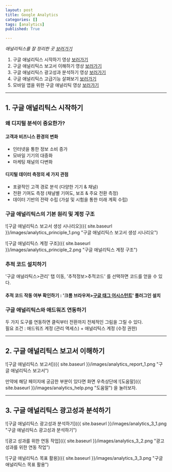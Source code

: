 ```yaml
---
layout: post
title: Google Analytics
categories: []
tags: [analytics]
published: True

---
```


*애널리틱스를 잘 정리한 곳 [보러가기](http://www.thedigitalmkt.com/google_analytics_basics/)*<br>

1. 구글 애널리틱스 시작하기 영상 [보러가기](https://www.youtube.com/watch?v=oWJf2a2ufG8)<br>
2. 구글 애널리틱스 보고서 이해하기 영상 [보러가기](https://www.youtube.com/watch?v=qFmXLGheyqs)<br>
3. 구글 애널리틱스 광고성과 분석하기 영상 [보러가기](https://www.youtube.com/watch?v=X1VbHCUfuN4)<br>
4. 구글 애널리틱스 고급기능 살펴보기 [보러가기](https://www.youtube.com/watch?v=ibabFTE44As)<br>
5. 모바일 앱을 위한 구글 애널리틱 영상 [보러가기](https://www.youtube.com/watch?v=Dx4vjt2cwj0)<br>

----
## 1. 구글 애널리틱스 시작하기
### 왜 디지털 분석이 중요한가?
#### 고객과 비즈니스 환경의 변화
- 인터넷을 통한 정보 소비 증가
- 모바일 기기의 대중화
- 마케팅 채널의 다변화

#### 디지털 데이터 측정의 세 가지 관점
- 포괄적인 고객 경로 분석 (다양한 기기 & 채널)
- 전환 기여도 측정 (채널별 기여도, 보조 & 주요 전환 측정)
- 데이터 기반의 전략 수립 (가설 및 시험을 통한 미래 계획 수립)

### 구글 애널리틱스의 기본 원리 및 계정 구조
![구글 애널리틱스 보고서 생성 시나리오]({{ site.baseurl }}/images/analytics_principle_1.png "구글 애널리틱스 보고서 생성 시나리오")

![구글 애널리틱스 계정 구조]({{ site.baseurl }}/images/analytics_principle_2.png "구글 애널리틱스 계정 구조")

### 추적 코드 설치하기
'구글 애널라틱스>관리' 탭 이동, '추적정보>추적코드' 를 선택하면 코드를 얻을 수 있다.
#### 추적 코드 작동 여부 확인하기 : '크롬 브라우져>[구글 태그 어시스턴트](https://chrome.google.com/webstore/detail/tag-assistant-by-google/kejbdjndbnbjgmefkgdddjlbokphdefk?hl=ko)' 플러그인 설치

### 구글 애널리틱스와 애드워즈 연동하기
두 가지 도구를 연동하면 클릭부터 전환까지 전체적인 그림을 그릴 수 있다.<br>
필요 조건 : 애드워즈 계정 (관리 액세스) + 애널리틱스 계정 (수정 권한)

----
## 2. 구글 애널리틱스 보고서 이해하기

![구글 애널리틱스 보고서]({{ site.baseurl }}/images/analytics_report_1.png "구글 애널리틱스 보고서")

만약에 해당 페이지에 궁금한 부분이 있다면 
화면 우측상단에 ![도움말]({{ site.baseurl }}/images/analytics_help.png "도움말") 을 눌러보자.

----
## 3. 구글 애널리틱스 광고성과 분석하기
![구글 애널리틱스 광고성과 분석하기]({{ site.baseurl }}/images/analytics_3_1.png "구글 애널리틱스 광고성과 분석하기")

![광고 성과를 위한 연동 작업]({{ site.baseurl }}/images/analytics_3_2.png "광고 성과를 위한 연동 작업")

![구글 애널리틱스 목표 활용]({{ site.baseurl }}/images/analytics_3_3.png "구글 애널리틱스 목표 활용")

